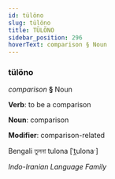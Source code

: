 ```yaml
---
id: tülöno
slug: tülöno
title: TÜLÖNO
sidebar_position: 296
hoverText: comparison § Noun
---
```


### tülöno

*comparison* **§** Noun

**Verb**: to be a comparison

**Noun**: comparison

**Modifier**: comparison-related

Bengali তুলনা tulona [ˈt̪ulonaˑ]

*Indo-Iranian Language Family*